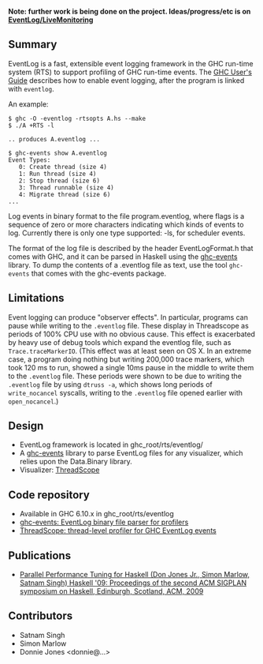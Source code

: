 **Note: further work is being done on the project. Ideas/progress/etc is on [EventLog/LiveMonitoring](event-log/live-monitoring)**

## Summary


EventLog is a fast, extensible event logging framework in the GHC run-time system (RTS) to support profiling of GHC run-time events. The [GHC User's Guide](http://www.haskell.org/ghc/docs/6.12.2/html/users_guide/runtime-control.html#rts-eventlog) describes how to enable event logging, after the program is linked with `eventlog`.


An example:

```wiki
$ ghc -O -eventlog -rtsopts A.hs --make
$ ./A +RTS -l

.. produces A.eventlog ...

$ ghc-events show A.eventlog 
Event Types:
   0: Create thread (size 4)
   1: Run thread (size 4)
   2: Stop thread (size 6)
   3: Thread runnable (size 4)
   4: Migrate thread (size 6)
...
```


Log events in binary format to the file program.eventlog, where flags is a sequence of zero or more characters indicating which kinds of events to log. Currently there is only one type supported: -ls, for scheduler events.


The format of the log file is described by the header EventLogFormat.h that comes with GHC, and it can be parsed in Haskell using the [ghc-events](http://hackage.haskell.org/package/ghc-events) library. To dump the contents of a .eventlog file as text, use the tool `ghc-events` that comes with the ghc-events package.

## Limitations


Event logging can produce "observer effects". In particular, programs can pause while writing to the `.eventlog` file. These display in Threadscope as periods of 100% CPU use with no obvious cause. This effect is exacerbated by heavy use of debug tools which expand the eventlog file, such as `Trace.traceMarkerIO`. (This effect was at least seen on OS X. In an extreme case, a program doing nothing but writing 200,000 trace markers, which took 120 ms to run, showed a single 10ms pause in the middle to write them to the `.eventlog` file. These periods were shown to be due to writing the `.eventlog` file by using `dtruss -a`, which shows long periods of `write_nocancel` syscalls, writing to the `.eventlog` file opened earlier with `open_nocancel`.)

## Design

- EventLog framework is located in ghc_root/rts/eventlog/
- A [ghc-events](http://hackage.haskell.org/package/ghc-events) library to parse EventLog files for any visualizer, which relies upon the Data.Binary library.
- Visualizer: [ThreadScope](https://wiki.haskell.org/ThreadScope)

## Code repository

- Available in GHC 6.10.x in ghc_root/rts/eventlog
- [ghc-events: EventLog binary file parser for profilers](http://code.haskell.org/ghc-events)
- [ThreadScope: thread-level profiler for GHC EventLog events](http://code.haskell.org/ThreadScope/)

## Publications

- [Parallel Performance Tuning for Haskell (Don Jones Jr., Simon Marlow, Satnam Singh) Haskell '09: Proceedings of the second ACM SIGPLAN symposium on Haskell, Edinburgh, Scotland, ACM, 2009](http://research.microsoft.com/pubs/80976/ghc-parallel-tuning2.pdf)

## Contributors

- Satnam Singh
- Simon Marlow
- Donnie Jones \<donnie@…\>
